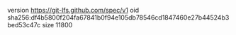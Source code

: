 version https://git-lfs.github.com/spec/v1
oid sha256:df4b5800f204fa67841b0f94e105db78546cd1847460e27b44524b3bed53c47c
size 11800
